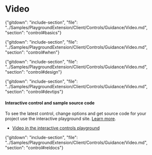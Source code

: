 ﻿# Video

{"gitdown": "include-section", "file": "../Samples/PlaygroundExtension/Client/Controls/Guidance/Video.md", "section": "control#basics"}

<!-- TODO get an IMAGE to embed here -->

<!-- TODO get an SAMPLE CODE to embed here -->

{"gitdown": "include-section", "file": "../Samples/PlaygroundExtension/Client/Controls/Guidance/Video.md", "section": "control#when"}

{"gitdown": "include-section", "file": "../Samples/PlaygroundExtension/Client/Controls/Guidance/Video.md", "section": "control#design"}

{"gitdown": "include-section", "file": "../Samples/PlaygroundExtension/Client/Controls/Guidance/Video.md", "section": "control#devtips"}

#### Interactive control and sample source code
To see the latest control, change options and get source code for your project use the interactive playground site.  [Learn more](./top-extensions-controls-playground.md).

*  <a href="https://ms.portal.azure.com/?Microsoft_Azure_Playground=true#blade/Microsoft_Azure_Playground/ControlsIndexBlade/Video_create_Playground" target="_blank">Video in the interactive controls playground</a>

 


{"gitdown": "include-section", "file": "../Samples/PlaygroundExtension/Client/Controls/Guidance/Video.md", "section": "control#reldocs"}
